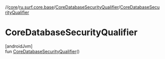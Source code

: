 //[core](../../../index.md)/[ru.surf.core.base](../index.md)/[CoreDatabaseSecurityQualifier](index.md)/[CoreDatabaseSecurityQualifier](-core-database-security-qualifier.md)

# CoreDatabaseSecurityQualifier

[androidJvm]\
fun [CoreDatabaseSecurityQualifier](-core-database-security-qualifier.md)()
